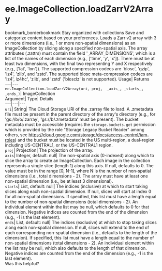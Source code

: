  
#  ee.ImageCollection.loadZarrV2Array
bookmark_borderbookmark Stay organized with collections  Save and categorize content based on your preferences.
Loads a Zarr v2 array with 3 or more dimensions (i.e., 1 or more non-spatial dimensions) as an ImageCollection by slicing along a specified non-spatial axis. The array attributes (.zattrs) must contain the field '_ARRAY_DIMENSIONS', which is a list of the names of each dimension (e.g., ['time', 'y', 'x']). There must be at least two dimensions, with the final two representing Y and X respectively (e.g., ['lat', 'lon']). The supported compression codecs are 'blosc', 'gzip', 'lz4', 'zlib', and 'zstd'. The supported blosc meta-compression codecs are 'lz4', lz4hc', 'zlib', and 'zstd' ('blosclz' is not supported). 
Usage| Returns  
---|---  
`ee.ImageCollection.loadZarrV2Array(uri, proj,  _axis_, _starts_, _ends_)`| ImageCollection  
Argument| Type| Details  
---|---|---  
`uri`| String| The Cloud Storage URI of the .zarray file to load. A .zmetadata file must be present in the parent directory of the array's directory (e.g., for 'gs://b/o/.zarray', 'gs://b/.zmetadata' must be present). The bucket metadata must be accessible (requires the `storage.buckets.get` permission which is provided by the role "Storage Legacy Bucket Reader" among others, see https://cloud.google.com/storage/docs/access-control/iam-roles) and the bucket must be located in the US multi-region, a dual-region including US-CENTRAL1, or the US-CENTRAL1 region.  
`proj`| Projection| The projection of the array.  
`axis`| Integer, default: null| The non-spatial axis (0-indexed) along which to slice the array to create an ImageCollection. Each image in the collection represents a single slice (length 1) along this axis. If null, defaults to 0. The value must be in the range [0, N-1], where N is the number of non-spatial dimensions (i.e., total dimensions - 2). The array must have at least one non-spatial dimension (i.e., be at least 3 dimensional).  
`starts`| List, default: null| The indices (inclusive) at which to start taking slices along each non-spatial dimension. If null, slices will start at index 0 for all non-spatial dimensions. If specified, this list must have a length equal to the number of non-spatial dimensions (total dimensions - 2). An individual element within the list may be null, which defaults to 0 for that dimension. Negative indices are counted from the end of the dimension (e.g., -1 is the last element).  
`ends`| List, default: null| The indices (exclusive) at which to stop taking slices along each non-spatial dimension. If null, slices will extend to the end of each corresponding non-spatial dimension (i.e., defaults to the length of the dimension). If specified, this list must have a length equal to the number of non-spatial dimensions (total dimensions - 2). An individual element within the list may be null, which also defaults to the length of that dimension. Negative indices are counted from the end of the dimension (e.g., -1 is the last element).  
Was this helpful?
